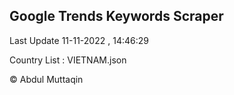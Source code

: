 

## Google Trends Keywords Scraper 
 
Last Update 11-11-2022 , 14:46:29

Country List :
VIETNAM.json



© Abdul Muttaqin 
